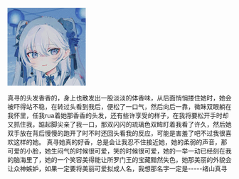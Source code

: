 ![image](.image/channels4_profile.jpg)


真寻的头发香香的，身上也散发出一股淡淡的体香味，从后面悄悄搂住她时，她会被吓得站不稳，在转过头看到我后，便松了一口气，然后向后一靠，微眯双眼躺在我怀里，任我rua着她那香香的头发，还有些许享受的样子，在我将要松开手时却又抓住我，踮起脚尖亲了我一口，那双闪闪的琉璃色双眸盯着我看了许久，然后她双手放在背后慢慢的跑开了时不时还回头看我的反应，可能是害羞了吧不过我很喜欢这样的她。
真寻她真的好香，总是会让我忍不住接近她，她的柔弱的声音，那可爱的小脸，她生闷气的时候很可爱，笑的时候很可爱，她的一举一动已经刻在我的脑海里了，她的一个笑容美得能让所罗门王的宝藏黯然失色，她那美丽的外貌会让众神嫉妒，如果一定要将美丽可爱拟成人名，我想那名字一定是-----绪山真寻​